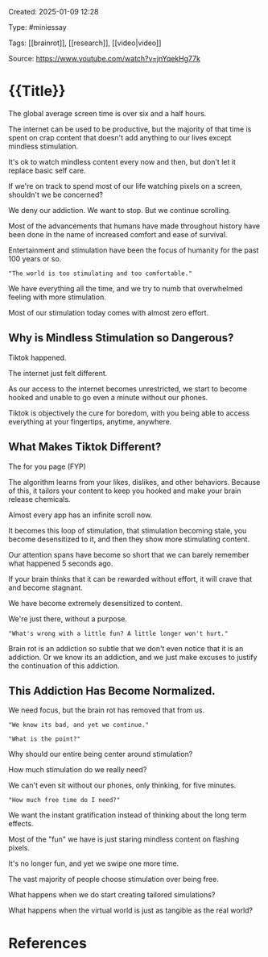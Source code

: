 Created: 2025-01-09 12:28

Type: #miniessay 

Tags: [[brainrot]], [[research]], [[video|video]]

Source: https://www.youtube.com/watch?v=jnYqekHg77k

# {{Title}}

The global average screen time is over six and a half hours.

The internet can be used to be productive, but the majority of that time is spent on crap content that doesn't add anything to our lives except mindless stimulation.

It's ok to watch mindless content every now and then, but don't let it replace basic self care.

If we're on track to spend most of our life watching pixels on a screen, shouldn't we be concerned?

We deny our addiction. We want to stop. But we continue scrolling.

Most of the advancements that humans have made throughout history have been done in the name of increased comfort and ease of survival.

Entertainment and stimulation have been the focus of humanity for the past 100 years or so.

    "The world is too stimulating and too comfortable."

We have everything all the time, and we try to numb that overwhelmed feeling with more stimulation.

Most of our stimulation today comes with almost zero effort.

## Why is Mindless Stimulation so Dangerous?

Tiktok happened.

The internet just felt different.

As our access to the internet becomes unrestricted, we start to become hooked and unable to go even a minute without our phones.

Tiktok is objectively the cure for boredom, with you being able to access everything at your fingertips, anytime, anywhere.

## What Makes Tiktok Different?

The for you page (FYP)

The algorithm learns from your likes, dislikes, and other behaviors. Because of this, it tailors your content to keep you hooked and make your brain release chemicals.

Almost every app has an infinite scroll now.

It becomes this loop of stimulation, that stimulation becoming stale, you become desensitized to it, and then they show more stimulating content.

Our attention spans have become so short that we can barely remember what happened 5 seconds ago.

If your brain thinks that it can be rewarded without effort, it will crave that and become stagnant.

We have become extremely desensitized to content.

We're just there, without a purpose.

    "What's wrong with a little fun? A little longer won't hurt."

Brain rot is an addiction so subtle that we don't even notice that it is an addiction. Or we know its an addiction, and we just make excuses to justify the continuation of this addiction.

## This Addiction Has Become Normalized.

We need focus, but the brain rot has removed that from us.

    "We know its bad, and yet we continue."

    "What is the point?"

Why should our entire being center around stimulation?

How much stimulation do we really need?

We can't even sit without our phones, only thinking, for five minutes.

    "How much free time do I need?"

We want the instant gratification instead of thinking about the long term effects.

Most of the "fun" we have is just staring mindless content on flashing pixels.

It's no longer fun, and yet we swipe one more time.

The vast majority of people choose stimulation over being free.

What happens when we do start creating tailored simulations?

What happens when the virtual world is just as tangible as the real world?



# References

